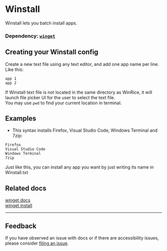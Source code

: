 # Winstall
Winstall lets you batch install apps.

### Dependency: [`winget`](https://github.com/pratyakshm/WinRice/blob/main/doc/winget/winget.md) 

## Creating your Winstall config
Create a new text file using any text editor, and add one app name per line.
Like this:
```
app 1
app 2
```
If Winstall text file is not located in the same directory as WinRice, it will launch file picker UI for the user to select the text file.  
You may use ``pwd`` to find your current location in terminal.

## Examples
- This syntax installs Firefox, Visual Studio Code, Windows Terminal and 7zip:
```
Firefox
Visual Studio Code
Windows Terminal
7zip
```
Just like this, you can install any app you want by just writing its name in Winstall.txt

## Related docs
[winget docs](https://docs.microsoft.com/en-us/windows/package-manager/winget/)    
[winget install](https://docs.microsoft.com/en-us/windows/package-manager/winget/install)  

***

## Feedback
If you have observed an issue with docs or if there are accessibility issues, please consider [filing an issue](https://github.com/pratyakshm/WinRice/issues/new?assignees=pratyakshm&labels=Issue-Docs&template=doc_issue.yaml&title=Docs+issue%3A+).